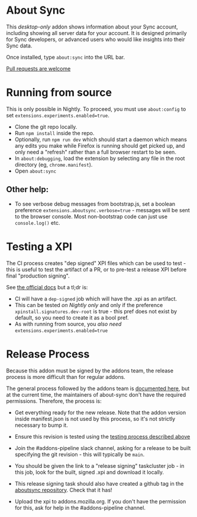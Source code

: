 # About Sync

This *desktop-only* addon shows information about your Sync account, including showing all
server data for your account. It is designed primarily for Sync developers, or
advanced users who would like insights into their Sync data.

Once installed, type `about:sync` into the URL bar.

[Pull requests are welcome](https://github.com/mozilla-extensions/aboutsync)

# Running from source
This is only possible in Nightly. To proceed, you must use `about:config` to
set `extensions.experiments.enabled=true`.
* Clone the git repo locally.
* Run `npm install` inside the repo.
* Optionally, run `npm run dev` which should start a daemon which means any edits you
  make while Firefox is running should get picked up, and only need a "refresh" rather
  than a full browser restart to be seen.
* In `about:debugging`, load the extension by selecting any file in the root directory (eg, `chrome.manifest`).
* Open `about:sync`

## Other help:
* To see verbose debug messages from bootstrap.js, set a boolean preference
  `extensions.aboutsync.verbose=true` - messages will be sent to the browser
  console. Most non-bootstrap code can just use `console.log()` etc.

# Testing a XPI
The CI process creates "dep signed" XPI files which can be used to test - this is useful to test
the artifact of a PR, or to pre-test a release XPI before final "production signing".

See [the official docs](https://github.com/mozilla-extensions/xpi-manifest/blob/master/docs/testing-a-xpi.md)
but a tl;dr is:
* CI will have a `dep-signed` job which will have the .xpi as an artifact.
* This can be tested *on Nightly only* and only if the preference `xpinstall.signatures.dev-root`
  is true - this pref does not exist by default, so you need to create it as a bool pref.
* As with running from source, you *also need* `extensions.experiments.enabled=true`

# Release Process
Because this addon must be signed by the addons team, the release process is
more difficult than for regular addons.

The general process followed by the addons team is
[documented here](https://github.com/mozilla-extensions/xpi-manifest/blob/master/docs/releasing-a-xpi.md),
but at the current time, the maintainers of about-sync don't have the required
permissions. Therefore, the process is:

* Get everything ready for the new release. Note that the addon version inside
  manifest.json is not used by this process, so it's not strictly necessary
  to bump it.

* Ensure this revision is tested using the [testing process described above](#testing-a-xpi)

* Join the #addons-pipeline slack channel, asking for a release to be built
  specifying the git revision - this will typically be `main`.

* You should be given the link to a "release signing" taskcluster job - in this
  job, look for the built, signed .xpi and download it locally.

* This release signing task should also have created a github tag in the
  [aboutsync repository](https://github.com/mozilla-extensions/aboutsync/tags).
  Check that it has!

* Upload the xpi to addons.mozilla.org. If you don't have the permission for
  this, ask for help in the #addons-pipeline channel.
